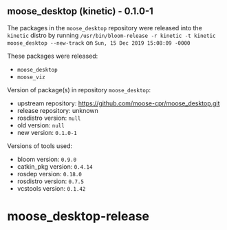 ## moose_desktop (kinetic) - 0.1.0-1

The packages in the `moose_desktop` repository were released into the `kinetic` distro by running `/usr/bin/bloom-release -r kinetic -t kinetic moose_desktop --new-track` on `Sun, 15 Dec 2019 15:08:09 -0000`

These packages were released:
- `moose_desktop`
- `moose_viz`

Version of package(s) in repository `moose_desktop`:

- upstream repository: https://github.com/moose-cpr/moose_desktop.git
- release repository: unknown
- rosdistro version: `null`
- old version: `null`
- new version: `0.1.0-1`

Versions of tools used:

- bloom version: `0.9.0`
- catkin_pkg version: `0.4.14`
- rosdep version: `0.18.0`
- rosdistro version: `0.7.5`
- vcstools version: `0.1.42`


# moose_desktop-release